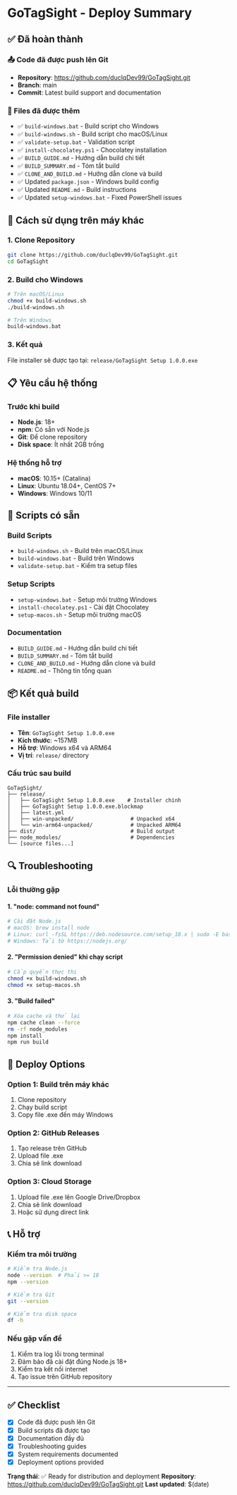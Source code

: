 # GoTagSight - Deploy Summary

## ✅ Đã hoàn thành

### 📤 Code đã được push lên Git
- **Repository**: https://github.com/duclqDev99/GoTagSight.git
- **Branch**: main
- **Commit**: Latest build support and documentation

### 📁 Files đã được thêm
- ✅ `build-windows.bat` - Build script cho Windows
- ✅ `build-windows.sh` - Build script cho macOS/Linux
- ✅ `validate-setup.bat` - Validation script
- ✅ `install-chocolatey.ps1` - Chocolatey installation
- ✅ `BUILD_GUIDE.md` - Hướng dẫn build chi tiết
- ✅ `BUILD_SUMMARY.md` - Tóm tắt build
- ✅ `CLONE_AND_BUILD.md` - Hướng dẫn clone và build
- ✅ Updated `package.json` - Windows build config
- ✅ Updated `README.md` - Build instructions
- ✅ Updated `setup-windows.bat` - Fixed PowerShell issues

## 🚀 Cách sử dụng trên máy khác

### 1. Clone Repository
```bash
git clone https://github.com/duclqDev99/GoTagSight.git
cd GoTagSight
```

### 2. Build cho Windows
```bash
# Trên macOS/Linux
chmod +x build-windows.sh
./build-windows.sh

# Trên Windows
build-windows.bat
```

### 3. Kết quả
File installer sẽ được tạo tại: `release/GoTagSight Setup 1.0.0.exe`

## 📋 Yêu cầu hệ thống

### Trước khi build
- **Node.js**: 18+
- **npm**: Có sẵn với Node.js
- **Git**: Để clone repository
- **Disk space**: Ít nhất 2GB trống

### Hệ thống hỗ trợ
- **macOS**: 10.15+ (Catalina)
- **Linux**: Ubuntu 18.04+, CentOS 7+
- **Windows**: Windows 10/11

## 🔧 Scripts có sẵn

### Build Scripts
- `build-windows.sh` - Build trên macOS/Linux
- `build-windows.bat` - Build trên Windows
- `validate-setup.bat` - Kiểm tra setup files

### Setup Scripts
- `setup-windows.bat` - Setup môi trường Windows
- `install-chocolatey.ps1` - Cài đặt Chocolatey
- `setup-macos.sh` - Setup môi trường macOS

### Documentation
- `BUILD_GUIDE.md` - Hướng dẫn build chi tiết
- `BUILD_SUMMARY.md` - Tóm tắt build
- `CLONE_AND_BUILD.md` - Hướng dẫn clone và build
- `README.md` - Thông tin tổng quan

## 📦 Kết quả build

### File installer
- **Tên**: `GoTagSight Setup 1.0.0.exe`
- **Kích thước**: ~157MB
- **Hỗ trợ**: Windows x64 và ARM64
- **Vị trí**: `release/` directory

### Cấu trúc sau build
```
GoTagSight/
├── release/
│   ├── GoTagSight Setup 1.0.0.exe    # Installer chính
│   ├── GoTagSight Setup 1.0.0.exe.blockmap
│   ├── latest.yml
│   ├── win-unpacked/                  # Unpacked x64
│   └── win-arm64-unpacked/            # Unpacked ARM64
├── dist/                              # Build output
├── node_modules/                      # Dependencies
└── [source files...]
```

## 🔍 Troubleshooting

### Lỗi thường gặp

#### 1. "node: command not found"
```bash
# Cài đặt Node.js
# macOS: brew install node
# Linux: curl -fsSL https://deb.nodesource.com/setup_18.x | sudo -E bash -
# Windows: Tải từ https://nodejs.org/
```

#### 2. "Permission denied" khi chạy script
```bash
# Cấp quyền thực thi
chmod +x build-windows.sh
chmod +x setup-macos.sh
```

#### 3. "Build failed"
```bash
# Xóa cache và thử lại
npm cache clean --force
rm -rf node_modules
npm install
npm run build
```

## 🎯 Deploy Options

### Option 1: Build trên máy khác
1. Clone repository
2. Chạy build script
3. Copy file .exe đến máy Windows

### Option 2: GitHub Releases
1. Tạo release trên GitHub
2. Upload file .exe
3. Chia sẻ link download

### Option 3: Cloud Storage
1. Upload file .exe lên Google Drive/Dropbox
2. Chia sẻ link download
3. Hoặc sử dụng direct link

## 📞 Hỗ trợ

### Kiểm tra môi trường
```bash
# Kiểm tra Node.js
node --version  # Phải >= 18
npm --version

# Kiểm tra Git
git --version

# Kiểm tra disk space
df -h
```

### Nếu gặp vấn đề
1. Kiểm tra log lỗi trong terminal
2. Đảm bảo đã cài đặt đúng Node.js 18+
3. Kiểm tra kết nối internet
4. Tạo issue trên GitHub repository

---

## ✅ Checklist

- [x] Code đã được push lên Git
- [x] Build scripts đã được tạo
- [x] Documentation đầy đủ
- [x] Troubleshooting guides
- [x] System requirements documented
- [x] Deployment options provided

**Trạng thái**: ✅ Ready for distribution and deployment
**Repository**: https://github.com/duclqDev99/GoTagSight.git
**Last updated**: $(date) 
